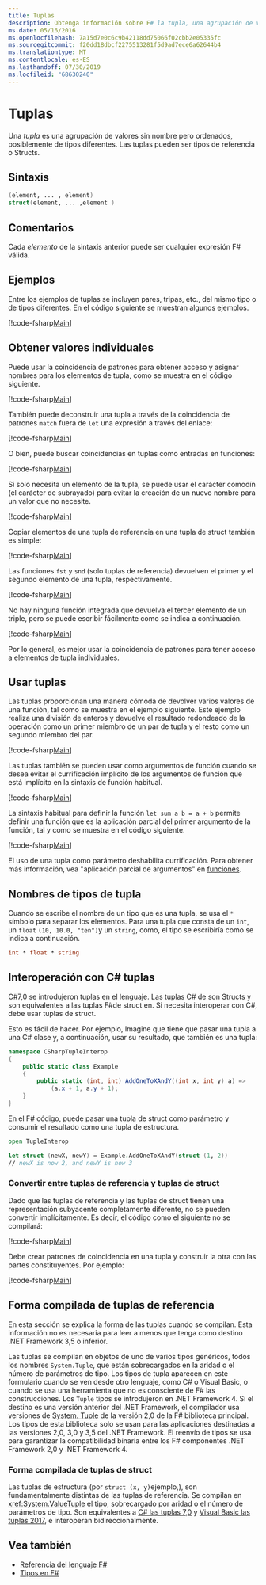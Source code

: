 ```yaml
---
title: Tuplas
description: Obtenga información sobre F# la tupla, una agrupación de valores sin nombre pero ordenados, posiblemente de tipos diferentes.
ms.date: 05/16/2016
ms.openlocfilehash: 7a15d7e0c6c9b42118dd75066f02cbb2e05335fc
ms.sourcegitcommit: f20dd18dbcf2275513281f5d9ad7ece6a62644b4
ms.translationtype: MT
ms.contentlocale: es-ES
ms.lasthandoff: 07/30/2019
ms.locfileid: "68630240"
---
```

# <a name="tuples"></a>Tuplas

Una *tupla* es una agrupación de valores sin nombre pero ordenados, posiblemente de tipos diferentes.  Las tuplas pueden ser tipos de referencia o Structs.

## <a name="syntax"></a>Sintaxis

```fsharp
(element, ... , element)
struct(element, ... ,element )
```

## <a name="remarks"></a>Comentarios

Cada *elemento* de la sintaxis anterior puede ser cualquier expresión F# válida.

## <a name="examples"></a>Ejemplos

Entre los ejemplos de tuplas se incluyen pares, tripas, etc., del mismo tipo o de tipos diferentes. En el código siguiente se muestran algunos ejemplos.

[!code-fsharp[Main](~/samples/snippets/fsharp/tuples/basic-examples.fsx#L6-L21)]

## <a name="obtaining-individual-values"></a>Obtener valores individuales

Puede usar la coincidencia de patrones para obtener acceso y asignar nombres para los elementos de tupla, como se muestra en el código siguiente.

[!code-fsharp[Main](~/samples/snippets/fsharp/tuples/basic-examples.fsx#L27-L29)]

También puede deconstruir una tupla a través de la coincidencia de patrones `match` fuera de `let` una expresión a través del enlace:

[!code-fsharp[Main](~/samples/snippets/fsharp/tuples/basic-examples.fsx#L34-L37)]

O bien, puede buscar coincidencias en tuplas como entradas en funciones:

[!code-fsharp[Main](~/samples/snippets/fsharp/tuples/basic-examples.fsx#L43-L47)]

Si solo necesita un elemento de la tupla, se puede usar el carácter comodín (el carácter de subrayado) para evitar la creación de un nuevo nombre para un valor que no necesite.

[!code-fsharp[Main](~/samples/snippets/fsharp/tuples/basic-examples.fsx#L53-L54)]

Copiar elementos de una tupla de referencia en una tupla de struct también es simple:

[!code-fsharp[Main](~/samples/snippets/fsharp/tuples/basic-examples.fsx#L62-L66)]

Las funciones `fst` y `snd` (solo tuplas de referencia) devuelven el primer y el segundo elemento de una tupla, respectivamente.

[!code-fsharp[Main](~/samples/snippets/fsharp/tuples/basic-examples.fsx#L72-L73)]

No hay ninguna función integrada que devuelva el tercer elemento de un triple, pero se puede escribir fácilmente como se indica a continuación.

[!code-fsharp[Main](~/samples/snippets/fsharp/tuples/basic-examples.fsx#L78-L78)]

Por lo general, es mejor usar la coincidencia de patrones para tener acceso a elementos de tupla individuales.

## <a name="using-tuples"></a>Usar tuplas

Las tuplas proporcionan una manera cómoda de devolver varios valores de una función, tal como se muestra en el ejemplo siguiente. Este ejemplo realiza una división de enteros y devuelve el resultado redondeado de la operación como un primer miembro de un par de tupla y el resto como un segundo miembro del par.

[!code-fsharp[Main](~/samples/snippets/fsharp/tuples/basic-examples.fsx#L83-L86)]

Las tuplas también se pueden usar como argumentos de función cuando se desea evitar el currificación implícito de los argumentos de función que está implícito en la sintaxis de función habitual.

[!code-fsharp[Main](~/samples/snippets/fsharp/tuples/basic-examples.fsx#L88-L88)]

La sintaxis habitual para definir la función `let sum a b = a + b` permite definir una función que es la aplicación parcial del primer argumento de la función, tal y como se muestra en el código siguiente.

[!code-fsharp[Main](~/samples/snippets/fsharp/tuples/basic-examples.fsx#L90-L94)]

El uso de una tupla como parámetro deshabilita currificación. Para obtener más información, vea "aplicación parcial de argumentos" en [funciones](./functions/index.md).

## <a name="names-of-tuple-types"></a>Nombres de tipos de tupla

Cuando se escribe el nombre de un tipo que es una tupla, se usa el `*` símbolo para separar los elementos. Para una tupla que consta de un `int`, un `float` `(10, 10.0, "ten")`y un `string`, como, el tipo se escribiría como se indica a continuación.

```fsharp
int * float * string
```

## <a name="interoperation-with-c-tuples"></a>Interoperación con C# tuplas

C#7,0 se introdujeron tuplas en el lenguaje.  Las tuplas C# de son Structs y son equivalentes a las tuplas F#de struct en.  Si necesita interoperar con C#, debe usar tuplas de struct.

Esto es fácil de hacer.  Por ejemplo, Imagine que tiene que pasar una tupla a una C# clase y, a continuación, usar su resultado, que también es una tupla:

```csharp
namespace CSharpTupleInterop
{
    public static class Example
    {
        public static (int, int) AddOneToXAndY((int x, int y) a) =>
            (a.x + 1, a.y + 1);
    }
}
```

En el F# código, puede pasar una tupla de struct como parámetro y consumir el resultado como una tupla de estructura.

```fsharp
open TupleInterop

let struct (newX, newY) = Example.AddOneToXAndY(struct (1, 2))
// newX is now 2, and newY is now 3
```

### <a name="converting-between-reference-tuples-and-struct-tuples"></a>Convertir entre tuplas de referencia y tuplas de struct

Dado que las tuplas de referencia y las tuplas de struct tienen una representación subyacente completamente diferente, no se pueden convertir implícitamente.  Es decir, el código como el siguiente no se compilará:

[!code-fsharp[Main](~/samples/snippets/fsharp/tuples/interop.fsx#L5-L12)]

Debe crear patrones de coincidencia en una tupla y construir la otra con las partes constituyentes.  Por ejemplo:

[!code-fsharp[Main](~/samples/snippets/fsharp/tuples/interop.fsx#L18-L22)]

## <a name="compiled-form-of-reference-tuples"></a>Forma compilada de tuplas de referencia

En esta sección se explica la forma de las tuplas cuando se compilan.  Esta información no es necesaria para leer a menos que tenga como destino .NET Framework 3,5 o inferior.

Las tuplas se compilan en objetos de uno de varios tipos genéricos, todos los nombres `System.Tuple`, que están sobrecargados en la aridad o el número de parámetros de tipo. Los tipos de tupla aparecen en este formulario cuando se ven desde otro lenguaje, como C# o Visual Basic, o cuando se usa una herramienta que no es consciente de F# las construcciones. Los `Tuple` tipos se introdujeron en .NET Framework 4. Si el destino es una versión anterior del .NET Framework, el compilador usa versiones de [System. Tuple](https://msdn.microsoft.com/library/5ac7953d-acdc-4a58-bfb7-c1f6406c0fa3) de la versión 2,0 de la F# biblioteca principal. Los tipos de esta biblioteca solo se usan para las aplicaciones destinadas a las versiones 2,0, 3,0 y 3,5 del .NET Framework. El reenvío de tipos se usa para garantizar la compatibilidad binaria entre los F# componentes .NET Framework 2,0 y .NET Framework 4.

### <a name="compiled-form-of-struct-tuples"></a>Forma compilada de tuplas de struct

Las tuplas de estructura (por `struct (x, y)`ejemplo,), son fundamentalmente distintas de las tuplas de referencia.  Se compilan en <xref:System.ValueTuple> el tipo, sobrecargado por aridad o el número de parámetros de tipo.  Son equivalentes a [ C# las tuplas 7,0](../../csharp/tuples.md) y [Visual Basic las tuplas 2017](../../visual-basic/programming-guide/language-features/data-types/tuples.md), e interoperan bidireccionalmente.

## <a name="see-also"></a>Vea también

- [Referencia del lenguaje F#](index.md)
- [Tipos en F#](fsharp-types.md)

